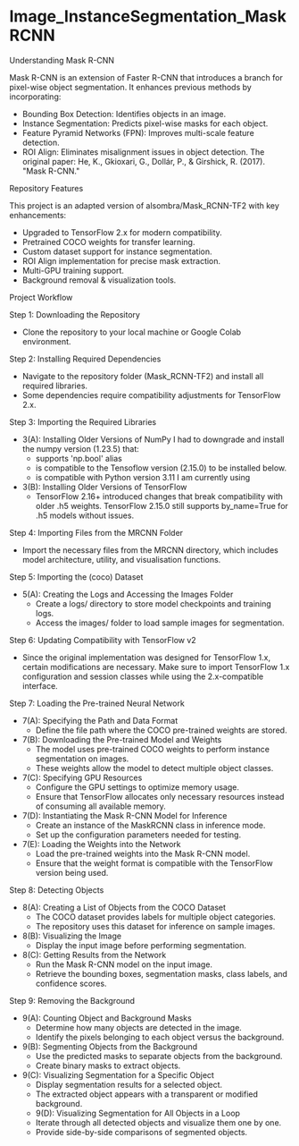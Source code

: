 # Image_InstanceSegmentation_MaskRCNN

Understanding Mask R-CNN

Mask R-CNN is an extension of Faster R-CNN that introduces a branch for pixel-wise object segmentation. It enhances previous methods by incorporating:

- Bounding Box Detection: Identifies objects in an image.
- Instance Segmentation: Predicts pixel-wise masks for each object.
- Feature Pyramid Networks (FPN): Improves multi-scale feature detection.
- ROI Align: Eliminates misalignment issues in object detection.
The original paper:
He, K., Gkioxari, G., Dollár, P., & Girshick, R. (2017). "Mask R-CNN."


Repository Features

This project is an adapted version of alsombra/Mask_RCNN-TF2 with key enhancements:

- Upgraded to TensorFlow 2.x for modern compatibility.
- Pretrained COCO weights for transfer learning.
- Custom dataset support for instance segmentation.
- ROI Align implementation for precise mask extraction.
- Multi-GPU training support.
- Background removal & visualization tools.


Project Workflow

Step 1: Downloading the Repository
- Clone the repository to your local machine or Google Colab environment.

Step 2: Installing Required Dependencies
- Navigate to the repository folder (Mask_RCNN-TF2) and install all required libraries.
- Some dependencies require compatibility adjustments for TensorFlow 2.x.

 
Step 3: Importing the Required Libraries
  - 3(A): Installing Older Versions of NumPy
    I had to downgrade and install the numpy version (1.23.5) that:
      - supports 'np.bool' alias
      - is compatible to the Tensoflow version (2.15.0) to be installed below.
      - is compatible with Python version 3.11 I am currently using
  - 3(B): Installing Older Versions of TensorFlow
    - TensorFlow 2.16+ introduced changes that break compatibility with older .h5 weights. TensorFlow 2.15.0 still supports by_name=True for .h5 models without issues.
   
Step 4: Importing Files from the MRCNN Folder
- Import the necessary files from the MRCNN directory, which includes model architecture, utility, and visualisation functions.

Step 5: Importing the (coco) Dataset
  - 5(A): Creating the Logs and Accessing the Images Folder
    - Create a logs/ directory to store model checkpoints and training logs.
    - Access the images/ folder to load sample images for segmentation.
   
Step 6: Updating Compatibility with TensorFlow v2
- Since the original implementation was designed for TensorFlow 1.x, certain modifications are necessary. Make sure to import TensorFlow 1.x configuration and session classes while using the 2.x-compatible interface.

Step 7: Loading the Pre-trained Neural Network
  - 7(A): Specifying the Path and Data Format
    - Define the file path where the COCO pre-trained weights are stored.
  - 7(B): Downloading the Pre-trained Model and Weights
    - The model uses pre-trained COCO weights to perform instance segmentation on images.
    - These weights allow the model to detect multiple object classes.
  - 7(C): Specifying GPU Resources
    - Configure the GPU settings to optimize memory usage.
    - Ensure that TensorFlow allocates only necessary resources instead of consuming all available memory.
  - 7(D): Instantiating the Mask R-CNN Model for Inference
    - Create an instance of the MaskRCNN class in inference mode.
    - Set up the configuration parameters needed for testing.
  - 7(E): Loading the Weights into the Network
    - Load the pre-trained weights into the Mask R-CNN model.
    - Ensure that the weight format is compatible with the TensorFlow version being used.
   
Step 8: Detecting Objects
  - 8(A): Creating a List of Objects from the COCO Dataset
    - The COCO dataset provides labels for multiple object categories.
    - The repository uses this dataset for inference on sample images.
  - 8(B): Visualizing the Image
    - Display the input image before performing segmentation.
  - 8(C): Getting Results from the Network
    - Run the Mask R-CNN model on the input image.
    - Retrieve the bounding boxes, segmentation masks, class labels, and confidence scores.

Step 9: Removing the Background
  - 9(A): Counting Object and Background Masks
    - Determine how many objects are detected in the image.
    - Identify the pixels belonging to each object versus the background.
  - 9(B): Segmenting Objects from the Background
    - Use the predicted masks to separate objects from the background.
    - Create binary masks to extract objects.
  - 9(C): Visualizing Segmentation for a Specific Object
    - Display segmentation results for a selected object.
    - The extracted object appears with a transparent or modified background.
    - 9(D): Visualizing Segmentation for All Objects in a Loop
    - Iterate through all detected objects and visualize them one by one.
    - Provide side-by-side comparisons of segmented objects.
